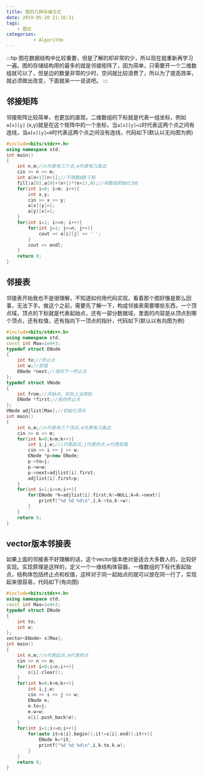 ```yaml
---
title: 图的几种存储方式
date: 2019-05-20 21:16:11
tags: 
    - 图论
categories:
          - Algorithm
---
```


:::tip
图在数据结构中比较重要，但是了解的却非常的少，所以现在就重新再学习一遍。图的存储结构用的最多的就是邻接矩阵了，因为简单，只需要开一个二维数组就可以了，但是边的数量非常的少时，空间就比较浪费了，所以为了提高效率，就必须做出改变，下面就来一一说说吧。
:::

<!-- more -->

## 邻接矩阵
邻接矩阵比较简单，也更加的直观，二维数组的下标就是代表一组坐标，例如`a[x][y]` (x,y)就是在这个矩阵中的一个坐标，当`a[x][y]=1`时代表这两个点之间有连线，当`a[x][y]=0`时代表这两个点之间没有连线，代码如下(默认以无向图为例)
```cpp
#include<bits/stdc++.h>
using namespace std;
int main()
{
    int n,m;//n代表有几个点,m代表有几条边
    cin >> n >> m;
    int a[n+1][n+1];//不用数组0下标
    fill(a[0],a[0]+(n+1)*(n+1),0);//将数组初始化为0
    for(int i=0; i<m; i++){
        int x,y;
        cin >> x >> y;
        a[x][y]=1;
        a[y][x]=1;
    }
    for(int i=1; i<=n; i++){
        for(int j=1; j<=n; j++){
            cout << a[i][j] << ' ';
        }
        cout << endl;
    }
    return 0;
}
```

## 邻接表
邻接表开始我也不是很理解，不知道如何用代码实现，看着那个图好像是那么回事，无法下手。做这个之前，需要先了解一下，构成邻接表需要哪些东西，一个顶点域，顶点的下标就是代表起始点，还有一部分数据域，里面的内容是从顶点到哪个顶点，还有权值，还有指向下一顶点的指针，代码如下(默认以有向图为例)
```cpp
#include<bits/stdc++.h>
using namespace std;
const int Max=1e4+3;
typedef struct ENode
{
    int to;//终止点
    int w;//权值
    ENode *next;//指向下一终止点
};
typedef struct VNode
{
    int from;//开始点，实际上没用到
    ENode *first;//指向终止点
};
VNode adjlist[Max];//初始化顶点
int main()
{
    int n,m;//n代表有几个顶点,m代表有几条边
    cin >> n >> m;
    for(int k=0;k<m;k++){
        int i,j,w;//i代表起点,j代表终点,w代表权值
        cin >> i >> j >> w;
        ENode *p=new ENode;
        p->to=j;
        p->w=w;
        p->next=adjlist[i].first;
        adjlist[i].first=p;
    }
    for(int i=1;i<=n;i++){
        for(ENode *k=adjlist[i].first;k!=NULL;k=k->next){
            printf("%d %d %d\n",i,k->to,k->w);
        }
    }
    return 0;
}
```

## vector版本邻接表
如果上面的邻接表不好理解的话，这个vector版本绝对是适合大多数人的，比较好实现。实现原理是这样的，定义一个一维结构体容器，一维数组的下标代表起始点，结构体包括终止点和权值，这样对于同一起始点的就可以放在同一行了，实现起来很容易，代码如下(有向图)
```cpp
#include<bits/stdc++.h>
using namespace std;
const int Max=1e4+3;
typedef struct ENode
{
    int to;
    int w;
};
vector<ENode> s[Max];
int main()
{
    int n,m;//n代表起点,m代表终点
    cin >> n >> m;
    for(int i=0;i<n;i++){
        s[i].clear();
    }
    for(int k=0;k<m;k++){
        int i,j,w;
        cin >> i >> j >> w;
        ENode e;
        e.to=j;
        e.w=w;
        s[i].push_back(e);
    }
    for(int i=1;i<=n;i++){
        for(auto it=s[i].begin();it!=s[i].end();it++){
            ENode k=*it;
            printf("%d %d %d\n",i,k.to,k.w);
        }
    }
    return 0;
}
```